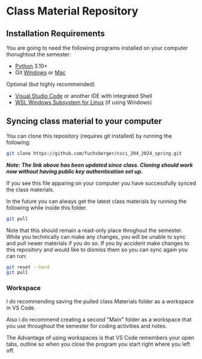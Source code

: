 # Class Material Repository

## Installation Requirements
You are going to need the following programs installed on your computer thorughtout the semester:
- [Python](https://www.python.org/downloads/) 3.10+
- Git [Windows](https://git-scm.com/download/windows) or [Mac](https://git-scm.com/download/mac)

Optional (but highly recommended)
- [Visual Studio Code](https://code.visualstudio.com/download) or another IDE with integrated Shell
- [WSL Windows Subsystem for Linux](https://learn.microsoft.com/en-us/windows/wsl/install) (if using Windows)

## Syncing class material to your computer
You can clone this repository (requires git installed) by running the following:
```bash
git clone https://github.com/fuchsberger/csci_204_2024_spring.git
```
**_Note: The link above has been updated since class. Cloning should work now without having public key authentication set up._**

If you see this file apparing on your computer you have successfully synced the class materials.

In the future you can always get the latest class materials by running the following while inside this folder.

```bash
git pull
```

Note that this should remain a read-only place throghout the semester. While you technically can make any changes, you will be unable to sync and pull newer materials if you do so. If you by accident make changes to this repository and would like to dismiss them so you can sync again you can run:

```bash
git reset --hard
git pull
```
### Workspace
I do recommending saving the pulled class Materials folder as a workspace in VS Code.

Also i do recommend creating a second "Main" folder as a workspace that you use throughout the semester for coding activities and notes.


The Advantage of using workspaces is that VS Code remembers your open tabs, outline so when you close the program you start right where you left off.
